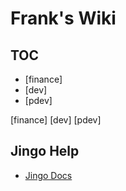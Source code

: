 # Frank's Wiki
## TOC

- [finance]
- [dev]
- [pdev]

[finance]
[dev]
[pdev]


## Jingo Help

- [Jingo Docs](https://github.com/claudioc/jingo)